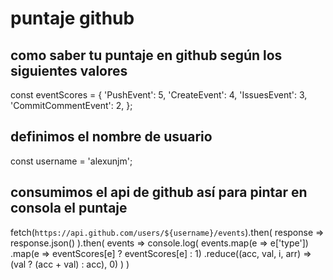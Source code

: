 # puntaje github

## como saber tu puntaje en github según los siguientes valores
const eventScores = {
   'PushEvent': 5,
   'CreateEvent': 4,
   'IssuesEvent': 3,
   'CommitCommentEvent': 2,
 };
 
## definimos el nombre de usuario 
const username = 'alexunjm';

## consumimos el api de github así para pintar en consola el puntaje
fetch(`https://api.github.com/users/${username}/events`).then(
   response => response.json()
 ).then(
   events =>
     console.log(
       events.map(e => e['type'])
       .map(e => eventScores[e] ? eventScores[e] : 1)
       .reduce((acc, val, i, arr) => (val ? (acc + val) : acc), 0)
     )
 )
